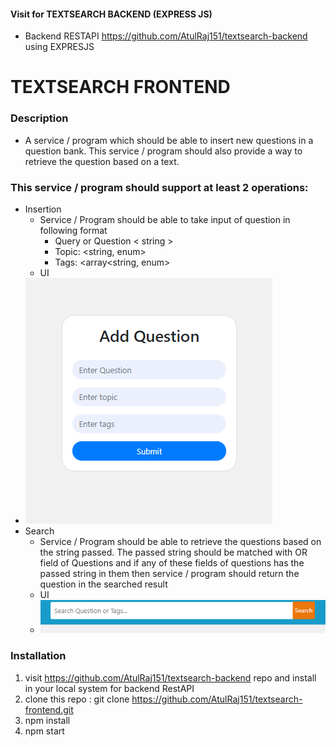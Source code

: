 #### Visit for TEXTSEARCH BACKEND (EXPRESS JS)
- Backend RESTAPI  https://github.com/AtulRaj151/textsearch-backend using EXPRESJS

# TEXTSEARCH FRONTEND


### Description
- A service / program which should be able to insert new questions in a question
bank. This service / program should also provide a way to retrieve the question based
on a text.

### This service / program should support at least 2 operations:
- Insertion
    - Service / Program should be able to take input of question in following format
      - Query or Question < string > 
      - Topic: <string, enum>
      - Tags: <array<string, enum>
    - UI
- ![alt text](https://github.com/AtulRaj151/textsearch-frontend/blob/master/src/assets/images/insert.PNG)
- Search
  - Service / Program should be able to retrieve the questions based on the string passed.
The passed string should be matched with <Query> OR <Tags> field of Questions and
if any of these fields of questions has the passed string in them then service / program
should return the question in the searched result
   - UI
    - ![alt text](https://github.com/AtulRaj151/textsearch-frontend/blob/master/src/assets/images/search.PNG)

### Installation
1. visit  https://github.com/AtulRaj151/textsearch-backend  repo and install in your local system for backend RestAPI
2. clone this repo : git clone https://github.com/AtulRaj151/textsearch-frontend.git
3.  npm install
4.  npm start
